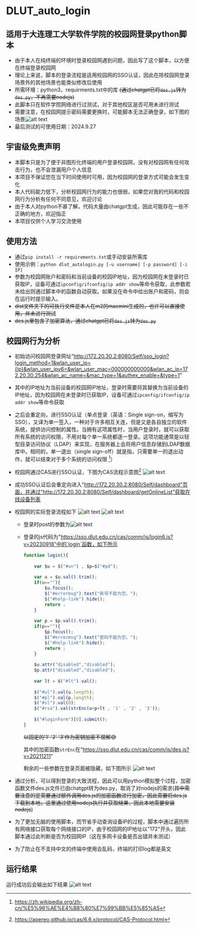 # DLUT_auto_login
## 适用于大连理工大学软件学院的校园网登录python脚本
- 由于本人在纯终端的环境时登录校园网遇到问题，因此写了这个脚本，以方便在终端登录校园网
- 理论上来说，脚本的登录流程是适用校园网的SSO认证，因此在除校园网登录场景外的其他场景也能类似修改后使用
- 所需环境：python3，requirments.txt中的库 ~~(通过chatgpt已将`des.js`转为`des.py`，不再需要nodejs)~~
- 此脚本只在软件学院网络进行过测试，对于其他校区是否可用未进行测试
- 需要注意，在校园网提示密码需要更换时，可能脚本无法正确登录，如下图的场景![alt text](README.assets/image-6.png)
- 最后测试的可使用日期：2024.9.27

## 宇宙级免责声明
- 本脚本只是为了便于非图形化终端的用户登录校园网，没有对校园网有任何攻击行为，也不会泄漏用户个人信息
- 本项目不保证您在当下时间使用时可用，因为校园网的登录方式可能会发生变化
- 本人代码能力低下，分析校园网行为的能力也很弱，如果您对我的代码和校园网行为分析有任何不同意见，欢迎讨论
- 由于本人对python不甚了解，代码大量由chatgpt生成，因此可能存在一些不正确的地方，欢迎指正
- 本项目仅供个人学习交流使用

## 使用方法
- 通过`pip install -r requirements.txt`或手动安装所需库
- 使用示例：`python dlut_autologin.py [-u username] [-p password] [-i IP]`
- 参数为校园网账户和密码和当前设备的校园IP地址，因为校园网在未登录时已获取IP，设备可通过`ipconfig/ifconfig/ip addr show`等命令获取，此参数若未给出则通过脚本中的函数自动获取。如果没在命令中给出账户和密码，则会在运行时提示输入。
- ~~dist文件夹下的可执行文件是本人在m2的macmini生成的，也许可以直接使用，并未进行测试~~
- ~~des.js里包含了加密算法，通过chatgpt已将`des.js`转为`des.py`~~

## 校园网行为分析

- 初始访问校园网登录网址"http://172.20.30.2:8080/Self/sso_login?login_method=1&wlan_user_ip={ip}&wlan_user_ipv6=&wlan_user_mac=000000000000&wlan_ac_ip=172.20.30.254&wlan_ac_name=&mac_type=1&authex_enable=&type=1"
- 其中的IP地址为当前设备的校园网IP地址，登录时需要将其替换为当前设备的IP地址，因为校园网在未登录时已获取IP，设备可通过`ipconfig/ifconfig/ip addr show`等命令获取
- 之后会重定向，进行SSO认证（单点登录（英语：Single sign-on，缩写为 SSO），又译为单一签入，一种对于许多相互关连，但是又是各自独立的软件系统，提供访问控制的属性。当拥有这项属性时，当用户登录时，就可以获取所有系统的访问权限，不用对每个单一系统都逐一登录。这项功能通常是以轻型目录访问协议（LDAP）来实现，在服务器上会将用户信息存储到LDAP数据库中。相同的，单一退出（single sign-off）就是指，只需要单一的退出动作，就可以结束对于多个系统的访问权限 [^1]）
- 校园网通过CAS进行SSO认证，下图为CAS流程示意图[^2]
![alt text](README.assets/image.png)
- 成功SSO认证后会重定向进入"http://172.20.30.2:8080/Self/dashboard"页面，并通过"http://172.20.30.2:8080/Self/dashboard/getOnlineList"获取在线设备列表

- 校园网的实际登录流程如下
![alt text](README.assets/image-1.png)
![alt text](README.assets/image-3.png)

  - 登录时post的参数为![alt text](README.assets/image-4.png)
  - 登录的js代码为"https://sso.dlut.edu.cn/cas/comm/js/login6.js?v=20230918"中的`login`函数，如下所示
    ``` javascript
    function login(){
        
        var $u = $("#un") , $p=$("#pd");
        
        var u = $u.val().trim();
        if(u==""){
            $u.focus();
            $("#errormsg").text("账号不能为空。");
            $("#help-link").hide();
            return ;
        }
        
        var p = $p.val().trim();
        if(p==""){
            $p.focus();
            $("#errormsg").text("密码不能为空。");
            $("#help-link").hide();
            return ;
        }
        
        $u.attr("disabled","disabled");
        $p.attr("disabled","disabled");
        
        var lt = $("#lt").val();
        
        $("#ul").val(u.length);
        $("#pl").val(p.length);
        $("#sl").val(0);
        $("#rsa").val(strEnc(u+p+lt , '1' , '2' , '3'));
        
        $("#loginForm")[0].submit();
    }
    ```
    ~~以固定的'1' '2' '3'作为密钥加密不理解😅~~

    其中的加密函数`strEnc`在"https://sso.dlut.edu.cn/cas/comm/js/des.js?v=20211211"

    剩余的一些参数在登录页面被隐藏，如下图所示
    ![alt text](README.assets/image-2.png)

- 通过分析，可以得到登录的大致流程，因此可以用python模拟整个过程，加密函数文件des.js文件已由chatgpt转为des.py，取消了对nodejs的需求(~~其中需要注意的是需要通过额外调用des.js的加密函数进行加密，因此需要将des.js下载到本地，这里通过使用nodejs执行并获取结果，因此本地需要安装nodejs~~)
- 为了更加无脑的使用脚本，而节省手动查询设备IP的过程，脚本中通过遍历所有网络接口获取每个网络接口的IP，由于校园网的IP地址以"172"开头，因此脚本通过此判断是否为校园网IP（这在多网卡设备是否出错并未测试）
- 为了防止在不支持中文的终端中使用会乱码，终端的打印log都是英文

## 运行结果
运行成功后会输出如下结果
![alt text](README.assets/image-7.png)

[^1]: https://zh.wikipedia.org/zh-cn/%E5%96%AE%E4%B8%80%E7%99%BB%E5%85%A5

[^2]: https://apereo.github.io/cas/6.6.x/protocol/CAS-Protocol.html




